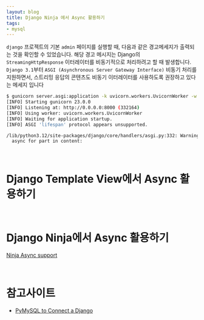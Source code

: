 ```yaml
---
layout: blog
title: Django Ninja 에서 Async 활용하기
tags:
- mysql
---
```


`django` 프로젝트의 기본 `admin` 페이지를 실행할 때, 다음과 같은 경고메세지가 출력되는 것을 확인할 수 있었습니다. 해당 경고 메시지는 Django의 `StreamingHttpResponse` 이터레이터를 비동기적으로 처리하려고 할 때 발생합니다. `Django 3.1`부터 `ASGI (Asynchronous Server Gateway Interface)` 비동기 처리를 지원하면서, 스트리밍 응답의 콘텐츠도 비동기 이터레이터를 사용하도록 권장하고 있다는 메세지 입니다
```bash
$ gunicorn server.asgi:application -k uvicorn.workers.UvicornWorker -w 4 -b 0.0.0.0:8000
[INFO] Starting gunicorn 23.0.0
[INFO] Listening at: http://0.0.0.0:8000 (332164)
[INFO] Using worker: uvicorn.workers.UvicornWorker
[INFO] Waiting for application startup.
[INFO] ASGI 'lifespan' protocol appears unsupported.

/lib/python3.12/site-packages/django/core/handlers/asgi.py:332: Warning: StreamingHttpResponse must consume synchronous iterators in order to serve them asynchronously. Use an asynchronous iterator instead.
  async for part in content:
```

<br/>

# Django Template View에서 Async 활용하기

<br/>

# Django Ninja에서 Async 활용하기
[Ninja Async support](https://django-ninja.dev/guides/async-support/)

<br/>

# 참고사이트
- [PyMySQL to Connect a Django](https://medium.com/@lebe_93/using-pymysql-to-connect-to-a-django-project-to-a-mysql-database-77bd5dade213)
